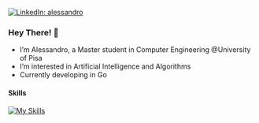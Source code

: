 [![LinkedIn: alessandro](https://img.shields.io/badge/-alessandro-blue?style=flat-square&logo=Linkedin&logoColor=white&link=https://www.linkedin.com/in/alessandro/)](https://www.linkedin.com/in/alessandro-versari-4b6533240/)

### Hey There! 👋

- I’m Alessandro, a Master student in Computer Engineering  @University of Pisa
- I’m interested in Artificial Intelligence and Algorithms
- Currently developing in Go 

#### Skills

[![My Skills](https://skillicons.dev/icons?i=go,dotnet,c,cpp,py,php,mysql,svelte,js,html,css,bootstrap,tailwind)](https://skillicons.dev)
